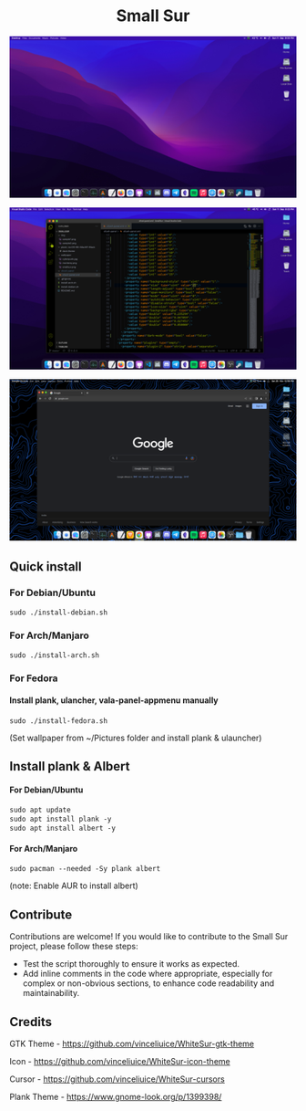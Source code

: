 <h1 align="center"> Small Sur </h1>
<p align="center"> <img src="img/sample1.png"/> </p>
<p align="center"> <img src="img/sample2.png"/> </p>
<p align="center"> <img src="img/sample3.png"/> </p>


## Quick install 
### For Debian/Ubuntu
```
sudo ./install-debian.sh
``` 

### For Arch/Manjaro
```
sudo ./install-arch.sh
```
### For Fedora
#### Install plank, ulancher, vala-panel-appmenu manually
```
sudo ./install-fedora.sh
```

(Set wallpaper from ~/Pictures folder and install plank & ulauncher)

## Install plank & Albert
#### For Debian/Ubuntu
```
sudo apt update
sudo apt install plank -y
sudo apt install albert -y
```
#### For Arch/Manjaro
```
sudo pacman --needed -Sy plank albert
```
(note: Enable AUR to install albert)

## Contribute

Contributions are welcome! If you would like to contribute to the Small Sur project, please follow these steps:
* Test the script thoroughly to ensure it works as expected.
* Add inline comments in the code where appropriate, especially for complex or non-obvious sections, to enhance code readability and maintainability.


## Credits 
GTK Theme - https://github.com/vinceliuice/WhiteSur-gtk-theme

Icon - https://github.com/vinceliuice/WhiteSur-icon-theme 

Cursor - https://github.com/vinceliuice/WhiteSur-cursors

Plank Theme - https://www.gnome-look.org/p/1399398/
